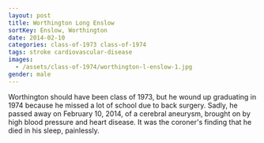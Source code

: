 ```yaml
---
layout: post
title: Worthington Long Enslow
sortKey: Enslow, Worthington
date: 2014-02-10
categories: class-of-1973 class-of-1974
tags: stroke cardiovascular-disease
images:
  - /assets/class-of-1974/worthington-l-enslow-1.jpg
gender: male
---
```

Worthington should have been class of 1973, but he wound up graduating in 1974 because he missed a lot of school due to back surgery. Sadly, he passed away on February 10, 2014, of a cerebral aneurysm, brought on by high blood pressure and heart disease. It was the coroner's finding that he died in his sleep, painlessly.